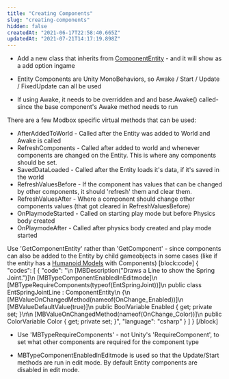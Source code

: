 ```yaml
---
title: "Creating Components"
slug: "creating-components"
hidden: false
createdAt: "2021-06-17T22:58:40.665Z"
updatedAt: "2021-07-21T14:17:19.898Z"
---
```

* Add a new class that inherits from [ComponentEntity](doc:componententity) - and it will show as a add option ingame

* Entity Components are Unity MonoBehaviors, so Awake / Start / Update / FixedUpdate can all be used

* If using Awake, it needs to be overridden and and base.Awake() called- since the base component's Awake method needs to run

There are a few Modbox specific virtual methods that can be used:
* AfterAddedToWorld - Called after the Entity was added to World and Awake is called
* RefreshComponents - Called after added to world and whenever components are changed on the Entity. This is where any components should be set.
* SavedDataLoaded - Called after the Entity loads it's data, if it's saved in the world
* RefreshValuesBefore - If the component has values that can be changed by other components, it should 'refresh' them and clear them.
* RefreshValuesAfter - Where a component should change other components values (that got cleared in RefreshValuesBefore)
* OnPlaymodeStarted - Called on starting play mode but before Physics body created
* OnPlaymodeAfter - Called after physics body created and play mode started

Use 'GetComponentEntity' rather than 'GetComponent' - since components can also be added to the Entity by child gameobjects in some cases (like if  the entity has a [Humanoid Models](doc:humanoid-models) with Components)
[block:code]
{
  "codes": [
    {
      "code": "\n    [MBDescription(\"Draws a Line to show the Spring Joint.\")]\n    [MBTypeComponentEnabledInEditmode]\n    [MBTypeRequireComponents(typeof(EntSpringJoint))]\n    public class EntSpringJointLine : ComponentEntity\n    {\n        [MBValueOnChangedMethod(nameof(OnChange_Enabled))]\n        [MBValueDefaultValue(true)]\n        public BoolVariable Enabled { get; private set; }\n\n        [MBValueOnChangedMethod(nameof(OnChange_Color))]\n        public ColorVariable Color { get; private set; }",
      "language": "csharp"
    }
  ]
}
[/block]
* Use 'MBTypeRequireComponents' - not Unity's 'RequireComponent', to set what other components are required for the component type

* MBTypeComponentEnabledInEditmode is used so that the Update/Start methods are run in edit mode. By default Entity components are disabled in edit mode.